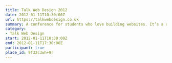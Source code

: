 ```yaml
---
title: Talk Web Design 2012
date: 2012-01-11T10:30:00Z
url: https://talkwebdesign.co.uk
summary: A conference for students who love building websites. It’s a day of talks on inspiration, design and web and it’s free.
category:
- Talk Web Design
start: 2012-01-11T10:30:00Z
end: 2012-01-11T17:30:00Z
participant: true
place_id: 9f32c3wh+9r
---
```

